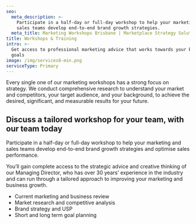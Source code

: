 ```yaml
---
seo:
  meta_description: >-
    Participate in a half-day or full-day workshop to help your marketing and
    sales teams develop end-to-end brand growth strategies. 
  meta_title: Marketing Workshops Brisbane | Marketplace Strategy Solutions
title: Workshops & Training
intro: >-
  Get access to professional marketing advice that works towards your business
  goals
image: /img/services8-min.png
serviceType: Primary
---
```


Every single one of our marketing workshops has a strong focus on strategy. We
conduct comprehensive research to understand your market and competitors, your
target audience, and your background, to achieve the desired, significant, and
measurable results for your future.

## Discuss a tailored workshop for your team, with our team today

Participate in a half-day or full-day workshop to help your marketing and sales
teams develop end-to-end brand growth strategies and optimise sales performance.

You’ll gain complete access to the strategic advice and creative thinking of our
Managing Director, who has over 30 years’ experience in the industry and can run
through a tailored approach to improving your marketing and business growth.

* Current marketing and business review
* Market research and competitive analysis
* Brand strategy and USP
* Short and long term goal planning

